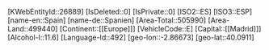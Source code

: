 ﻿---
location: [40.0911,-2.86673]
type: Country
tags: [geo/Country]
---
[KWebEntityId::26889]
[IsDeleted::0]
[IsPrivate::0]
[ISO2::ES]
[ISO3::ESP]
[name-en::Spain]
[name-de::Spanien]
[Area-Total::505990]
[Area-Land::499440]
[Continent::[[Europe]]]
[VehicleCode::E]
[Capital::[[Madrid]]]
[Alcohol-l::11.6]
[Language-Id::492]
[geo-lon::-2.86673]
[geo-lat::40.0911]


